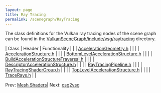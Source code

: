 ```yaml
---
layout: page
title: Ray Tracing
permalink: /scenegraph/RayTracing
---
```


The class definitions for the Vulkan ray tracing nodes of the scene graph can be found in the [VulkanSceneGraph/include/vsg/raytracing](https://github.com/vsg-dev/VulkanSceneGraph/blob/master/include/vsg/raytracing/) directory.

| Class | Header | Functionality |
| | [AccelerationGeometry.h](https://github.com/vsg-dev/VulkanSceneGraph/blob/master/include/vsg/raytracing/) | |
| | [AccelerationStructure.h](https://github.com/vsg-dev/VulkanSceneGraph/blob/master/include/vsg/raytracing/) | |
| | [BottomLevelAccelerationStructure.h](https://github.com/vsg-dev/VulkanSceneGraph/blob/master/include/vsg/raytracing/) | |
| | [BuildAccelerationStructureTraversal.h](https://github.com/vsg-dev/VulkanSceneGraph/blob/master/include/vsg/raytracing/) | |
| | [DescriptorAccelerationStructure.h](https://github.com/vsg-dev/VulkanSceneGraph/blob/master/include/vsg/raytracing/) | |
| | [RayTracingPipeline.h](https://github.com/vsg-dev/VulkanSceneGraph/blob/master/include/vsg/raytracing/) | |
| | [RayTracingShaderGroup.h](https://github.com/vsg-dev/VulkanSceneGraph/blob/master/include/vsg/raytracing/) | |
| | [TopLevelAccelerationStructure.h](https://github.com/vsg-dev/VulkanSceneGraph/blob/master/include/vsg/raytracing/) | |
| | [TraceRays.h](https://github.com/vsg-dev/VulkanSceneGraph/blob/master/include/vsg/raytracing/) | |

Prev: [Mesh Shaders](MeshShaders.md)| Next: [osg2vsg](osg2vsg.md)

